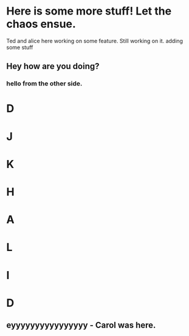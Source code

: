 

# Here is some more stuff!  Let the chaos ensue.

Ted and alice here working on some feature.
Still working on it.
adding some stuff
## Hey how are you doing?
### hello from the other side.  


# D
# J 
# 
# K
# H
# A
# L
# I
# D


## eyyyyyyyyyyyyyyyy - Carol was here.